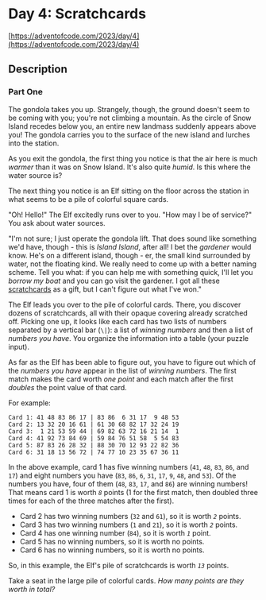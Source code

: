 # Day 4: Scratchcards

[https://adventofcode.com/2023/day/4](https://adventofcode.com/2023/day/4)

## Description

### Part One

The gondola takes you up. Strangely, though, the ground doesn't seem to be coming with you; you're not climbing a mountain. As the circle of Snow Island recedes below you, an entire new landmass suddenly appears above you! The gondola carries you to the surface of the new island and lurches into the station.

As you exit the gondola, the first thing you notice is that the air here is much _warmer_ than it was on Snow Island. It's also quite _humid_. Is this where the water source is?

The next thing you notice is an Elf sitting on the floor across the station in what seems to be a pile of colorful square cards.

"Oh! Hello!" The Elf excitedly runs over to you. "How may I be of service?" You ask about water sources.

"I'm not sure; I just operate the gondola lift. That does sound like something we'd have, though - this is _<span title="I find this way funnier than it has any right to be.">Island Island</span>_, after all! I bet the _gardener_ would know. He's on a different island, though - er, the small kind surrounded by water, not the floating kind. We really need to come up with a better naming scheme. Tell you what: if you can help me with something quick, I'll let you _borrow my boat_ and you can go visit the gardener. I got all these [scratchcards](https://en.wikipedia.org/wiki/Scratchcard) as a gift, but I can't figure out what I've won."

The Elf leads you over to the pile of colorful cards. There, you discover dozens of scratchcards, all with their opaque covering already scratched off. Picking one up, it looks like each card has two lists of numbers separated by a vertical bar (`\|`): a list of _winning numbers_ and then a list of _numbers you have_. You organize the information into a table (your puzzle input).

As far as the Elf has been able to figure out, you have to figure out which of the _numbers you have_ appear in the list of _winning numbers_. The first match makes the card worth _one point_ and each match after the first _doubles_ the point value of that card.

For example:

```
Card 1: 41 48 83 86 17 | 83 86  6 31 17  9 48 53
Card 2: 13 32 20 16 61 | 61 30 68 82 17 32 24 19
Card 3:  1 21 53 59 44 | 69 82 63 72 16 21 14  1
Card 4: 41 92 73 84 69 | 59 84 76 51 58  5 54 83
Card 5: 87 83 26 28 32 | 88 30 70 12 93 22 82 36
Card 6: 31 18 13 56 72 | 74 77 10 23 35 67 36 11

```

In the above example, card 1 has five winning numbers (`41`, `48`, `83`, `86`, and `17`) and eight numbers you have (`83`, `86`, `6`, `31`, `17`, `9`, `48`, and `53`). Of the numbers you have, four of them (`48`, `83`, `17`, and `86`) are winning numbers! That means card 1 is worth _`8`_ points (1 for the first match, then doubled three times for each of the three matches after the first).

- Card 2 has two winning numbers (`32` and `61`), so it is worth _`2`_ points.
- Card 3 has two winning numbers (`1` and `21`), so it is worth _`2`_ points.
- Card 4 has one winning number (`84`), so it is worth _`1`_ point.
- Card 5 has no winning numbers, so it is worth no points.
- Card 6 has no winning numbers, so it is worth no points.

So, in this example, the Elf's pile of scratchcards is worth _`13`_ points.

Take a seat in the large pile of colorful cards. _How many points are they worth in total?_